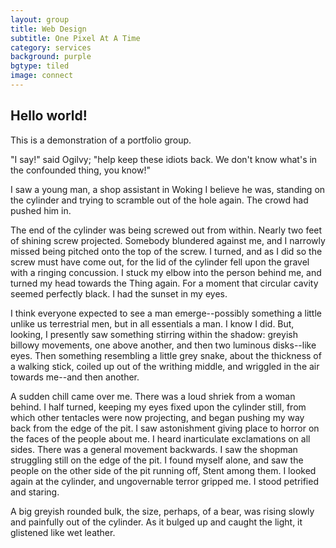 ```yaml
---
layout: group
title: Web Design
subtitle: One Pixel At A Time
category: services
background: purple
bgtype: tiled
image: connect
---
```


## Hello world!

This is a demonstration of a portfolio group.

"I say!" said Ogilvy; "help keep these idiots back.  We don't know what's in the confounded thing, you know!"

I saw a young man, a shop assistant in Woking I believe he was, standing on the cylinder and trying to scramble out of the hole again. The crowd had pushed him in.

The end of the cylinder was being screwed out from within.  Nearly two feet of shining screw projected.  Somebody blundered against me, and I narrowly missed being pitched onto the top of the screw.  I turned, and as I did so the screw must have come out, for the lid of the cylinder fell upon the gravel with a ringing concussion.  I stuck my elbow into the person behind me, and turned my head towards the Thing again.  For a moment that circular cavity seemed perfectly black. I had the sunset in my eyes.

I think everyone expected to see a man emerge--possibly something a little unlike us terrestrial men, but in all essentials a man.  I know I did.  But, looking, I presently saw something stirring within the shadow: greyish billowy movements, one above another, and then two luminous disks--like eyes.  Then something resembling a little grey snake, about the thickness of a walking stick, coiled up out of the writhing middle, and wriggled in the air towards me--and then another.

A sudden chill came over me.  There was a loud shriek from a woman behind.  I half turned, keeping my eyes fixed upon the cylinder still, from which other tentacles were now projecting, and began pushing my way back from the edge of the pit.  I saw astonishment giving place to horror on the faces of the people about me.  I heard inarticulate exclamations on all sides.  There was a general movement backwards. I saw the shopman struggling still on the edge of the pit.  I found myself alone, and saw the people on the other side of the pit running off, Stent among them.  I looked again at the cylinder, and ungovernable terror gripped me.  I stood petrified and staring.

A big greyish rounded bulk, the size, perhaps, of a bear, was rising slowly and painfully out of the cylinder.  As it bulged up and caught the light, it glistened like wet leather.